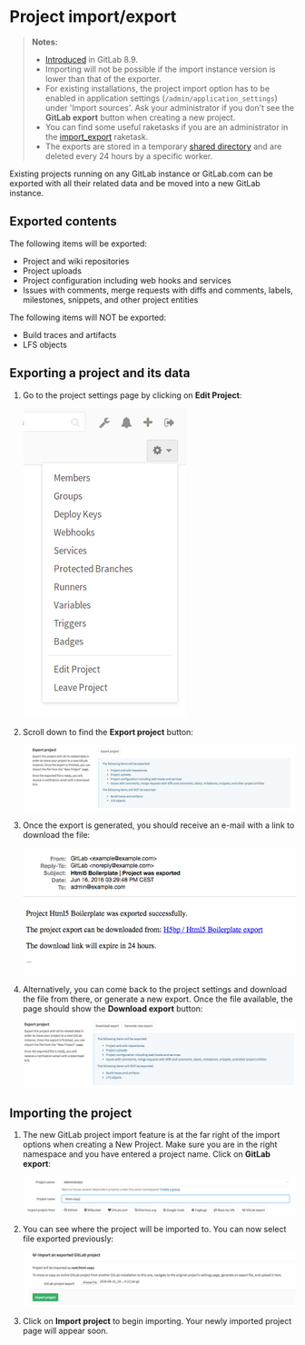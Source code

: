 # Project import/export

>**Notes:**
>
>  - [Introduced][ce-3050] in GitLab 8.9.
>  - Importing will not be possible if the import instance version is lower
>    than that of the exporter.
>  - For existing installations, the project import option has to be enabled in
>    application settings (`/admin/application_settings`) under 'Import sources'.
>    Ask your administrator if you don't see the **GitLab export** button when
>    creating a new project.
>  - You can find some useful raketasks if you are an administrator in the
>    [import_export](../../../administration/raketasks/project_import_export.md)
>    raketask.
>  - The exports are stored in a temporary [shared directory][tmp] and are deleted
>    every 24 hours by a specific worker.

Existing projects running on any GitLab instance or GitLab.com can be exported
with all their related data and be moved into a new GitLab instance.

## Exported contents

The following items will be exported:

- Project and wiki repositories
- Project uploads
- Project configuration including web hooks and services
- Issues with comments, merge requests with diffs and comments, labels, milestones, snippets,
  and other project entities

The following items will NOT be exported:

- Build traces and artifacts
- LFS objects

## Exporting a project and its data

1. Go to the project settings page by clicking on **Edit Project**:

    ![Project settings button](img/settings_edit_button.png)

1. Scroll down to find the **Export project** button:

    ![Export button](img/import_export_export_button.png)

1. Once the export is generated, you should receive an e-mail with a link to
   download the file:

    ![Email download link](img/import_export_mail_link.png)

1. Alternatively, you can come back to the project settings and download the
   file from there, or generate a new export. Once the file available, the page
   should show the **Download export** button:

    ![Download export](img/import_export_download_export.png)

## Importing the project

1. The new GitLab project import feature is at the far right of the import
   options when creating a New Project. Make sure you are in the right namespace
   and you have entered a project name. Click on **GitLab export**:

    ![New project](img/import_export_new_project.png)

1. You can see where the project will be imported to. You can now select file
   exported previously:

    ![Select file](img/import_export_select_file.png)

1. Click on **Import project** to begin importing. Your newly imported project
   page will appear soon.

[ce-3050]: https://gitlab.com/gitlab-org/gitlab-ce/issues/3050
[tmp]: ../../../development/shared_files.md
